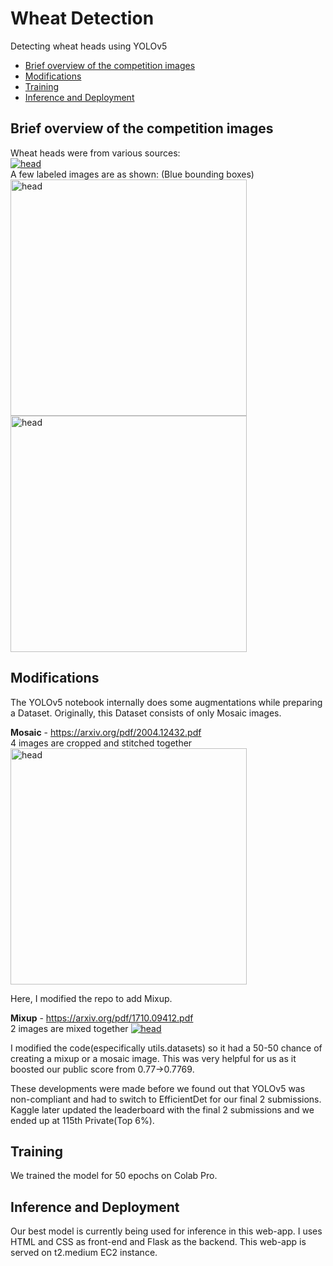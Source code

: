 # Wheat Detection
Detecting wheat heads using YOLOv5

- [Brief overview of the competition images](#Brief-overview-of-the-competition-images)
- [Modifications](#Modifications)
- [Training](#Training)
- [Inference and Deployment](#Inference-and-Deployment)

## Brief overview of the competition images
Wheat heads were from various sources:  
<a href="https://imgur.com/HhOQtba"><img src="https://imgur.com/HhOQtba.jpg" title="head" alt="head" /></a>  
A few labeled images are as shown: (Blue bounding boxes)  
<a href="https://imgur.com/QhnuEEf"><img src="https://imgur.com/QhnuEEf.jpg" title="head" alt="head" width="378" height="378" /></a> <a href="https://imgur.com/5yUJCPV"><img src="https://imgur.com/5yUJCPV.jpg" title="head" alt="head" width="378" height="378" /></a>  

## Modifications
The YOLOv5 notebook internally does some augmentations while preparing a Dataset. 
Originally, this Dataset consists of only Mosaic images.

**Mosaic** - https://arxiv.org/pdf/2004.12432.pdf  
      4 images are cropped and stitched together  
    <a href="https://imgur.com/YZn47iN"><img src="https://imgur.com/YZn47iN.jpg" title="head" alt="head" width="378" height="378" /></a>
    
Here, I modified the repo to add Mixup.

**Mixup** - https://arxiv.org/pdf/1710.09412.pdf  
      2 images are mixed together
    <a href="https://imgur.com/HkDFQ2g"><img src="https://imgur.com/HkDFQ2g.jpg" title="head" alt="head" /></a>
 
I modified the code(especifically utils.datasets) so it had a 50-50 chance of creating a mixup or a mosaic image. This was very helpful for us as it boosted our public score from 0.77->0.7769. 

These developments were made before we found out that YOLOv5 was non-compliant and had to switch to EfficientDet for our final 2 submissions.
Kaggle later updated the leaderboard with the final 2 submissions and we ended up at 115th Private(Top 6%).

## Training
We trained the model for 50 epochs on Colab Pro. 

## Inference and Deployment
Our best model is currently being used for inference in this web-app. I uses HTML and CSS as front-end and Flask as the backend.
This web-app is served on t2.medium EC2 instance.
